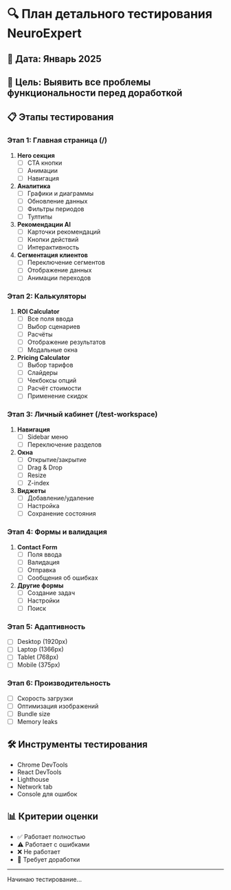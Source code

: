 # 🔍 План детального тестирования NeuroExpert

## 📅 Дата: Январь 2025
## 🎯 Цель: Выявить все проблемы функциональности перед доработкой

## 📋 Этапы тестирования

### Этап 1: Главная страница (/)
1. **Hero секция**
   - [ ] CTA кнопки
   - [ ] Анимации
   - [ ] Навигация
   
2. **Аналитика**
   - [ ] Графики и диаграммы
   - [ ] Обновление данных
   - [ ] Фильтры периодов
   - [ ] Тултипы
   
3. **Рекомендации AI**
   - [ ] Карточки рекомендаций
   - [ ] Кнопки действий
   - [ ] Интерактивность
   
4. **Сегментация клиентов**
   - [ ] Переключение сегментов
   - [ ] Отображение данных
   - [ ] Анимации переходов

### Этап 2: Калькуляторы
1. **ROI Calculator**
   - [ ] Все поля ввода
   - [ ] Выбор сценариев
   - [ ] Расчёты
   - [ ] Отображение результатов
   - [ ] Модальные окна
   
2. **Pricing Calculator**
   - [ ] Выбор тарифов
   - [ ] Слайдеры
   - [ ] Чекбоксы опций
   - [ ] Расчёт стоимости
   - [ ] Применение скидок

### Этап 3: Личный кабинет (/test-workspace)
1. **Навигация**
   - [ ] Sidebar меню
   - [ ] Переключение разделов
   
2. **Окна**
   - [ ] Открытие/закрытие
   - [ ] Drag & Drop
   - [ ] Resize
   - [ ] Z-index
   
3. **Виджеты**
   - [ ] Добавление/удаление
   - [ ] Настройка
   - [ ] Сохранение состояния

### Этап 4: Формы и валидация
1. **Contact Form**
   - [ ] Поля ввода
   - [ ] Валидация
   - [ ] Отправка
   - [ ] Сообщения об ошибках
   
2. **Другие формы**
   - [ ] Создание задач
   - [ ] Настройки
   - [ ] Поиск

### Этап 5: Адаптивность
- [ ] Desktop (1920px)
- [ ] Laptop (1366px)
- [ ] Tablet (768px)
- [ ] Mobile (375px)

### Этап 6: Производительность
- [ ] Скорость загрузки
- [ ] Оптимизация изображений
- [ ] Bundle size
- [ ] Memory leaks

## 🛠️ Инструменты тестирования
- Chrome DevTools
- React DevTools
- Lighthouse
- Network tab
- Console для ошибок

## 📊 Критерии оценки
- ✅ Работает полностью
- ⚠️ Работает с ошибками
- ❌ Не работает
- 🔄 Требует доработки

---

Начинаю тестирование...